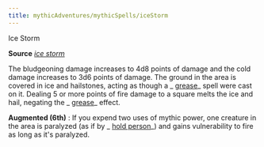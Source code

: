 ```yaml
---
title: mythicAdventures/mythicSpells/iceStorm
---
```

Ice Storm

**Source** [_ice storm_](spells/iceStorm#_ice-storm)

The bludgeoning damage increases to 4d8 points of damage and the cold damage increases to 3d6 points of damage. The ground in the area is covered in ice and hailstones, acting as though a _ [grease](spells/grease#_grease)_ spell were cast on it. Dealing 5 or more points of fire damage to a square melts the ice and hail, negating the _ [grease](spells/grease#_grease)_ effect.

**Augmented (6th)** : If you expend two uses of mythic power, one creature in the area is paralyzed (as if by _ [hold person](spells/holdPerson#_hold-person)_) and gains vulnerability to fire as long as it's paralyzed.

